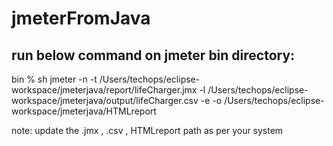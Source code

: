# jmeterFromJava

## run below command on jmeter bin directory:
bin % sh jmeter -n -t /Users/techops/eclipse-workspace/jmeterjava/report/lifeCharger.jmx -l /Users/techops/eclipse-workspace/jmeterjava/output/lifeCharger.csv -e -o /Users/techops/eclipse-workspace/jmeterjava/HTMLreport

note: update the .jmx , .csv , HTMLreport path as per your system